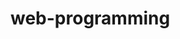 # web-programming

<!---
This repository contains:
    - A webpage for each weeks tasks
    - A practice webpage for revision
    - A README file 



--->
